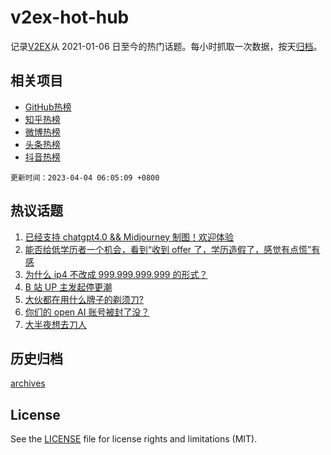 # v2ex-hot-hub

 记录[V2EX](https://www.v2ex.com/)从 2021-01-06 日至今的热门话题。每小时抓取一次数据，按天[归档](archives)。
 
 ## 相关项目

- [GitHub热榜](https://github.com/snaildev/github-hot-hub)
- [知乎热榜](https://github.com/snaildev/zhihu-hot-hub)
- [微博热榜](https://github.com/snaildev/weibo-hot-hub)
- [头条热榜](https://github.com/snaildev/toutiao-hot-hub)
- [抖音热榜](https://github.com/snaildev/douyin-hot-hub)


 `更新时间：2023-04-04 06:05:09 +0800`

## 热议话题

1. [已经支持 chatgpt4.0 && Midjourney 制图！欢迎体验](https://www.v2ex.com/t/929311)
1. [能否给低学历者一个机会，看到“收到 offer 了，学历造假了，感觉有点慌”有感](https://www.v2ex.com/t/929300)
1. [为什么 ip4 不改成 999.999.999.999 的形式？](https://www.v2ex.com/t/929294)
1. [B 站 UP 主发起停更潮](https://www.v2ex.com/t/929310)
1. [大伙都在用什么牌子的剃须刀?](https://www.v2ex.com/t/929312)
1. [你们的 open AI 账号被封了没？](https://www.v2ex.com/t/929319)
1. [大半夜想去刀人](https://www.v2ex.com/t/929339)

## 历史归档

[archives](archives)

## License

See the [LICENSE](LICENSE) file for license rights and limitations (MIT).
